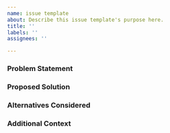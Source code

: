 ```yaml
---
name: issue template
about: Describe this issue template's purpose here.
title: ''
labels: ''
assignees: ''

---
```


### Problem Statement

### Proposed Solution

### Alternatives Considered

### Additional Context
